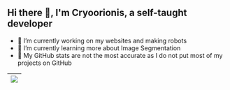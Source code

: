 ## Hi there 👋, I'm Cryoorionis, a self-taught developer
- 🔭 I’m currently working on my websites and making robots
- 🌱 I’m currently learning more about Image Segmentation
- 🥲 My GitHub stats are not the most accurate as I do not put most of my projects on GitHub


| <a href="https://github.com/quokka1024/" target="_blank"><img align="center" src="https://github-readme-stats-quokka1024s-projects.vercel.app/api/top-langs/?username=quokka1024&theme=transparent&langs_count=20" /></a> |
| ------------- |
<!--
**quokka1024/quokka1024** is a ✨ _special_ ✨ repository because its `README.md` (this file) appears on your GitHub profile.

Here are some ideas to get you started:

- 🔭 I’m currently working on ...
- 🌱 I’m currently learning ...
- 👯 I’m looking to collaborate on ...
- 🤔 I’m looking for help with ...
- 💬 Ask me about ...
- 📫 How to reach me: ...
- 😄 Pronouns: ...
- ⚡ Fun fact: ...
-->
